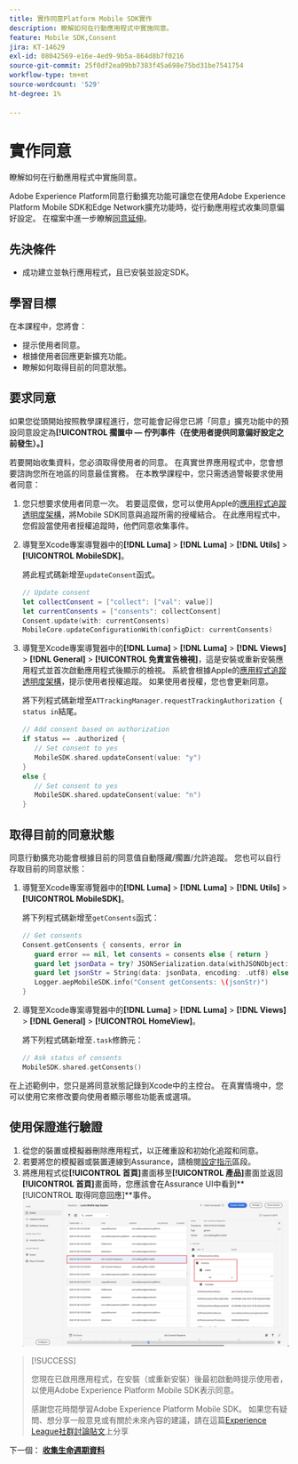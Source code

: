 ```yaml
---
title: 實作同意Platform Mobile SDK實作
description: 瞭解如何在行動應用程式中實施同意。
feature: Mobile SDK,Consent
jira: KT-14629
exl-id: 08042569-e16e-4ed9-9b5a-864d8b7f0216
source-git-commit: 25f0df2ea09bb7383f45a698e75bd31be7541754
workflow-type: tm+mt
source-wordcount: '529'
ht-degree: 1%

---
```


# 實作同意

瞭解如何在行動應用程式中實施同意。

Adobe Experience Platform同意行動擴充功能可讓您在使用Adobe Experience Platform Mobile SDK和Edge Network擴充功能時，從行動應用程式收集同意偏好設定。 在檔案中進一步瞭解[同意延伸](https://developer.adobe.com/client-sdks/documentation/consent-for-edge-network/)。

## 先決條件

* 成功建立並執行應用程式，且已安裝並設定SDK。

## 學習目標

在本課程中，您將會：

* 提示使用者同意。
* 根據使用者回應更新擴充功能。
* 瞭解如何取得目前的同意狀態。

## 要求同意

如果您從頭開始按照教學課程進行，您可能會記得您已將「同意」擴充功能中的預設同意設定為&#x200B;**[!UICONTROL 擱置中 — 佇列事件（在使用者提供同意偏好設定之前發生）。]**

若要開始收集資料，您必須取得使用者的同意。 在真實世界應用程式中，您會想要諮詢您所在地區的同意最佳實務。 在本教學課程中，您只需透過警報要求使用者同意：

1. 您只想要求使用者同意一次。 若要這麼做，您可以使用Apple的[應用程式追蹤透明度架構](https://developer.apple.com/documentation/apptrackingtransparency)，將Mobile SDK同意與追蹤所需的授權結合。 在此應用程式中，您假設當使用者授權追蹤時，他們同意收集事件。

1. 導覽至Xcode專案導覽器中的&#x200B;**[!DNL Luma]** > **[!DNL Luma]** > **[!DNL Utils]** > **[!UICONTROL MobileSDK]**。

   將此程式碼新增至`updateConsent`函式。

   ```swift
   // Update consent
   let collectConsent = ["collect": ["val": value]]
   let currentConsents = ["consents": collectConsent]
   Consent.update(with: currentConsents)
   MobileCore.updateConfigurationWith(configDict: currentConsents)
   ```

1. 導覽至Xcode專案導覽器中的&#x200B;**[!DNL Luma]** > **[!DNL Luma]** > **[!DNL Views]** > **[!DNL General]** > **[!UICONTROL 免責宣告檢視]**，這是安裝或重新安裝應用程式並首次啟動應用程式後顯示的檢視。 系統會根據Apple的[應用程式追蹤透明度架構](https://developer.apple.com/documentation/apptrackingtransparency)，提示使用者授權追蹤。 如果使用者授權，您也會更新同意。

   將下列程式碼新增至`ATTrackingManager.requestTrackingAuthorization { status in`結尾。

   ```swift
   // Add consent based on authorization
   if status == .authorized {
      // Set consent to yes
      MobileSDK.shared.updateConsent(value: "y")
   }
   else {
      // Set consent to yes
      MobileSDK.shared.updateConsent(value: "n")
   }
   ```

## 取得目前的同意狀態

同意行動擴充功能會根據目前的同意值自動隱藏/擱置/允許追蹤。 您也可以自行存取目前的同意狀態：

1. 導覽至Xcode專案導覽器中的&#x200B;**[!DNL Luma]** > **[!DNL Luma]** > **[!DNL Utils]** > **[!UICONTROL MobileSDK]**。

   將下列程式碼新增至`getConsents`函式：

   ```swift
   // Get consents
   Consent.getConsents { consents, error in
      guard error == nil, let consents = consents else { return }
      guard let jsonData = try? JSONSerialization.data(withJSONObject: consents, options: .prettyPrinted) else { return }
      guard let jsonStr = String(data: jsonData, encoding: .utf8) else { return }
      Logger.aepMobileSDK.info("Consent getConsents: \(jsonStr)")
   }
   ```

2. 導覽至Xcode專案導覽器中的&#x200B;**[!DNL Luma]** > **[!DNL Luma]** > **[!DNL Views]** > **[!DNL General]** > **[!UICONTROL HomeView]**。

   將下列程式碼新增至`.task`修飾元：

   ```swift
   // Ask status of consents
   MobileSDK.shared.getConsents()   
   ```

在上述範例中，您只是將同意狀態記錄到Xcode中的主控台。 在真實情境中，您可以使用它來修改要向使用者顯示哪些功能表或選項。

## 使用保證進行驗證

1. 從您的裝置或模擬器刪除應用程式，以正確重設和初始化追蹤和同意。
1. 若要將您的模擬器或裝置連線到Assurance，請檢閱[設定指示](assurance.md#connecting-to-a-session)區段。
1. 將應用程式從&#x200B;**[!UICONTROL 首頁]**&#x200B;畫面移至&#x200B;**[!UICONTROL 產品]**&#x200B;畫面並返回&#x200B;**[!UICONTROL 首頁]**&#x200B;畫面時，您應該會在Assurance UI中看到&#x200B;**[!UICONTROL 取得同意回應]**事件。
   ![驗證同意](assets/consent-update.png)


>[!SUCCESS]
>
>您現在已啟用應用程式，在安裝（或重新安裝）後最初啟動時提示使用者，以使用Adobe Experience Platform Mobile SDK表示同意。
>
>感謝您花時間學習Adobe Experience Platform Mobile SDK。 如果您有疑問、想分享一般意見或有關於未來內容的建議，請在這篇[Experience League社群討論貼文](https://experienceleaguecommunities.adobe.com/t5/adobe-experience-platform-data/tutorial-discussion-implement-adobe-experience-cloud-in-mobile/td-p/443796)上分享

下一個： **[收集生命週期資料](lifecycle-data.md)**
